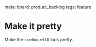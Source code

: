 meta:
  board: product_backlog
  tags: feature

# Make it pretty

Make the `cardboard` UI look pretty.
